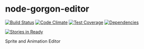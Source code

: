 # node-gorgon-editor
[![Build Status](https://travis-ci.org/cantidio/node-gorgon-editor.svg?branch=master)](https://travis-ci.org/cantidio/node-gorgon-editor)
[![Code Climate](https://codeclimate.com/github/cantidio/node-gorgon-editor/badges/gpa.svg)](https://codeclimate.com/github/cantidio/node-gorgon-editor)
[![Test Coverage](https://codeclimate.com/github/cantidio/node-gorgon-editor/badges/coverage.svg)](https://codeclimate.com/github/cantidio/node-gorgon-editor/coverage)
[![Dependencies](https://david-dm.org/cantidio/node-gorgon-editor.svg)](https://david-dm.org/cantidio/node-gorgon-editor)

[![Stories in Ready](https://badge.waffle.io/cantidio/node-gorgon-editor.svg?label=ready&title=Ready)](http://waffle.io/cantidio/node-gorgon-editor)

Sprite and Animation Editor
